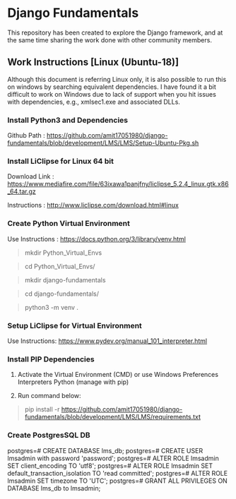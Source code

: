 Django Fundamentals
===================

This repository has been created to explore the Django framework, and at the
same time sharing the work done with other community members.

Work Instructions [Linux (Ubuntu-18)]
-------------------------------------

Although this document is referring Linux only, it is also possible to run this
on windows by searching equivalent dependencies. I have found it a bit difficult
to work on Windows due to lack of support when you hit issues with dependencies,
e.g., xmlsec1.exe and associated DLLs.

### Install Python3 and Dependencies 

Github Path :
<https://github.com/amit17051980/django-fundamentals/blob/development/LMS/LMS/Setup-Ubuntu-Pkg.sh>

### Install LiClipse for Linux 64 bit

Download Link :
<https://www.mediafire.com/file/63ixawa1panjfny/liclipse_5.2.4_linux.gtk.x86_64.tar.gz>

Instructions : <http://www.liclipse.com/download.html#linux>

### Create Python Virtual Environment

Use Instructions : <https://docs.python.org/3/library/venv.html>

>   mkdir Python_Virtual_Envs

>   cd Python_Virtual_Envs/

>   mkdir django-fundamentals

>   cd django-fundamentals/

>   python3 -m venv .

### Setup LiClipse for Virtual Environment

Use Instructions: <https://www.pydev.org/manual_101_interpreter.html>

### Install PIP Dependencies

1.  Activate the Virtual Environment (CMD) or use Windows Preferences
    Interpreters Python (manage with pip)

2.  Run command below:

>   pip install -r <https://github.com/amit17051980/django-fundamentals/blob/development/LMS/LMS/requirements.txt>

### Create PostgresSQL DB

postgres=# CREATE DATABASE lms_db;
postgres=# CREATE USER lmsadmin with password 'password';
postgres=# ALTER ROLE lmsadmin SET client_encoding TO 'utf8';
postgres=# ALTER ROLE lmsadmin SET default_transaction_isolation TO 'read committed';
postgres=# ALTER ROLE lmsadmin SET timezone TO 'UTC';
postgres=# GRANT ALL PRIVILEGES ON DATABASE lms_db to lmsadmin;
